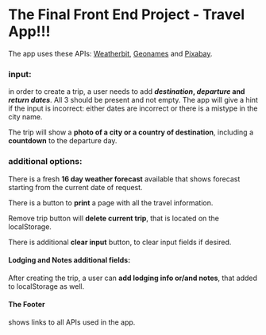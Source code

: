 # The Final Front End Project - Travel App!!!

The app uses these APIs: <a href="https://www.weatherbit.io/account/create">Weatherbit</a>, <a href="http://www.geonames.org/export/web-services.html">Geonames</a> and <a href="https://pixabay.com/api/docs/">Pixabay</a>.

### input:
in order to create a trip, a user needs to add **_destination_, _departure_ and _return dates_**. All 3 should be present and not empty. The app will give a hint if the input is incorrect: either dates are incorrect or there is a mistype in the city name.

The trip will show a **photo of a city or a country of destination**, including a **countdown** to the departure day.

### additional options:
There is a fresh **16 day weather forecast** available that shows forecast starting from the current date of request.

There is a button to **print** a page with all the travel information.

Remove trip button will **delete current trip**, that is located on the localStorage.

There is additional **clear input** button, to clear input fields if desired.

#### Lodging and Notes additional fields:

After creating the trip, a user can **add lodging info or/and notes**, that added to localStorage as well.

#### The Footer
 shows links to all APIs used in the app.
